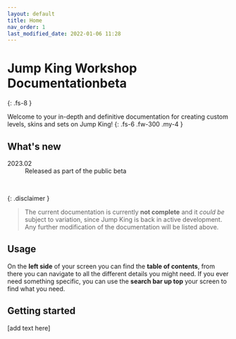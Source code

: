 ```yaml
---
layout: default
title: Home
nav_order: 1
last_modified_date: 2022-01-06 11:28
---
```


# Jump King Workshop Documentation<span class="label label-yellow fs-4 fw-500">beta</span>
{: .fs-8 }

Welcome to your in-depth and definitive documentation for creating custom levels, skins and sets on Jump King!
{: .fs-6 .fw-300 .my-4 }

## What's new

<dl>
    <dt>2023.02</dt>
    <dd>Released as part of the public beta</dd>
</dl>

<br>

{: .disclaimer }
> The current documentation is currently **not complete** and it *could be* subject to variation, since Jump King is back in active development. Any further modification of the documentation will be listed above.

## Usage

On the **left side** of your screen you can find the **table of contents**, from there you can navigate to all the different details you might need. If you ever need something specific, you can use the **search bar up top** your screen to find what you need.

## Getting started

[add text here]